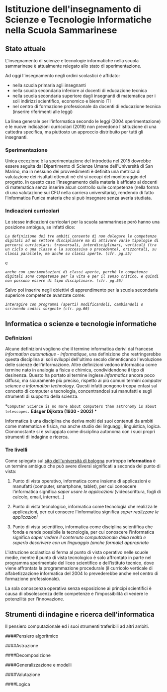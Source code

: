# Istituzione dell'insegnamento di Scienze e Tecnologie Informatiche nella Scuola Sammarinese

## Stato attuale

L'insegnamento di scienze e tecnologie informatiche nella scuola sammarinese è attualmente relegato allo stato di sperimentazione.

Ad oggi l'insegnamento negli ordini scolastici è affidato: 
- nella scuola primaria agli insegnanti
- nella scuola secondaria inferiore ai docenti di educazione tecnica
- nella scuola secondaria superiore dagli insegnanti di matematica per i soli indirizzi scientifico, economico e biennio ITI
- nel centro di formazione professionale da docenti di educazione tecnica
(inserire riferimenti alle leggi)

La linea generale per l'informatica secondo le leggi (2004 sperimentazione) e le nuove indicazioni curricolari (2019) non prevedono l'istituzione di una cattedra specifica, ma piuttosto un approccio distribuito per tutti gli insegnanti. 

### Sperimentazione

Unica eccezione è la sperimentazione del introdotta nel 2015 dovrebbe essere seguita dal Dipartimento di Scienze Umane dell'Università di San Marino, ma in nessuno dei provvedimenti è definita una metrica di valutazione dei risultati ottenuti né chi si occupi del monitoraggio del progetto. In questo caso l'insegnamento della materia è affidato ai docenti di matematica senza inserire alcun controllo sulle competenze (nella forma di una valutazione sui CFU nella carriera universitaria), rendendo di fatto l'informatica l'unica materia che si può insegnare senza averla studiata.

### Indicazioni curricolari

Le stesse indicazioni curricolari per la scuola sammarinese però hanno una posizione ambigua, se infatti dice:

*`La definizione dei tre ambiti consente di non delegare le competenze digitali ad un settore disciplinare ma di attivare varie tipologie di percorsi curricolari: trasversali, interdisciplinari, verticali (tra un ciclo o una classe e la successiva o precedente), orizzontali, su classi parallele, ma anche su classi aperte. (cfr. pg.55)
`*

e 

*`anche con sperimentazioni di classi aperte, perché le competenze digitali sono competenze per la vita e per il senso critico, e quindi non possono essere di tipo disciplinare. (cfr. pg.56)
`*

Salvo poi inserire negli obiettivi di apprendimento per la scuola secondaria superiore competenze avanzate come:

*`
Interagire con programmi (aperti) modificandoli, cambiandoli o scrivendo codici sorgente
(cfr. pg.66)
`*

## Informatica o scienze e tecnologie informatiche

### Definizioni

Alcune definizioni vogliono che il termine informatica derivi dal francese *information automatique* - *informatique*, una definizione che restringerebbe questa disciplina ai soli sviluppi dell'ultimo secolo dimenticando l'evoluzione delle scienze dell'informazione.
Altre definizioni vedono informatica come termine nato in analogia a fisica e chimica, condividendone il tipo di desinenza.
Questo ha portato al termine inglese *informatics* ancora poco diffuso, ma sicuramente più preciso, rispetto ai più comuni termini *computer science* e *information technology*.
Questi infatti pongono troppa enfasi sul concetto di computer e tecnologia, concentrandosi sui manufatti e sugli strumenti di supporto della scienza. 

*`Computer Science is no more about computers than astronomy is about telescopes.`
**Edsger Dijkstra (1930 - 2002)** *

Informatica è una disciplina che deriva molti dei suoi contenuti da ambiti come matematica e fisica, ma anche studio dei linguaggi, linguistica, logica. 
Ciononostante si è sviluppata come disciplina autonoma con i suoi propri strumenti di indagine e ricerca.

### Tre livelli

Come spiegato sul [sito dell'università di bologna](https://corsi.unibo.it/laurea/informatica/che-cosa-e-linformatica) purtroppo **informatica** è un termine ambiguo che può avere diversi significati a seconda del punto di vista:

1. Punto di vista operativo, informatica come insieme di applicazioni e manufatti (computer, smartphone, tablet), per cui conoscere l'informatica significa *saper usare le applicazioni* (videoscrittura, fogli di calcolo, email, internet...)

2. Punto di vista tecnologico, informatica come tecnologia che realizza le applicazioni, per cui conscere l'informatica significa *saper realizzare le applicazioni*

3. Punto di vista scientifico, informatica come disciplina scientifica che fonda e rende possibile la tecnologia, per cui conoscere l'informatica significa  *saper vedere il contenuto computazionale della realtà e saperlo descrivere con un linguaggio (anche formale) appropriato*

L'istruzione scolastica si ferma al punto di vista operativo nelle scuole medie, mentre il punto di vista tecnologico è solo affrontato in parte nel programma sperimentale del liceo scientifico e dell'istituto tecnico, dove viene affrontata la programmazione procedurale (il curricolo verticale di alfabetizzazione informatica del 2004 lo prevederebbe anche nel centro di formazione professionale). 

La sola conoscenza operativa senza esposizione ai principi scientifici è causa di obsolescenza delle competenze e l'impossibilità di vedere le potenzilità per l'innovazione.

## Strumenti di indagine e ricerca dell'informatica
 
Il pensiero computazionale ed i suoi strumenti traferibili ad altri ambiti.

####Pensiero algoritmico

####Astrazione

####Decomposizione

####Generalizzazione e modelli

####Valutazione

####Logica


